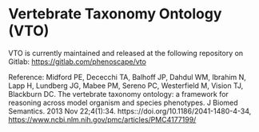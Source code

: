 # Vertebrate Taxonomy Ontology (VTO)

VTO is currently maintained and released at the following repository on Gitlab: <https://gitlab.com/phenoscape/vto>

Reference: Midford PE, Dececchi TA, Balhoff JP, Dahdul WM, Ibrahim N, Lapp H, Lundberg
JG, Mabee PM, Sereno PC, Westerfield M, Vision TJ, Blackburn DC. The vertebrate
taxonomy ontology: a framework for reasoning across model organism and species
phenotypes. J Biomed Semantics. 2013 Nov 22;4(1):34. https:://doi.org/10.1186/2041-1480-4-34, 
https://www.ncbi.nlm.nih.gov/pmc/articles/PMC4177199/
